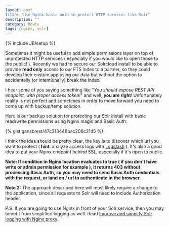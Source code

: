 ```yaml
---
layout: post
title: "Use Nginx basic auth to protect HTTP services like Solr"
description: ""
category: howto
tags: [nginx, solr]
---
```

{% include JB/setup %}

Sometimes it might be useful to add simple permissions layer on top of unprotected HTTP services ( especially if you would like to open those to the public! ). Recently we had to secure our Solrcloud install to be able to provide **read only** access to our FTS index to a partner, so they could develop their custom app using our data but without the option to accidentally (or intentionally) break the index.

I hear some of you saying something like "_You should expose REST API endpoint, with proper access token!_" and well, **you are right**! Unfortunately reality is not perfect and sometimes in order to move forward you need to come up with backup/temp solution.

Here is our backup solution for protecting our Solr install with basic read/write permissions using Nginx magic and Basic Auth:

{% gist gansbrest/47c313446bac206c21d5 %}

I think the idea should be pretty clear, the key is to discover which url you want to protect ( **hint**: analyze access logs with [Logstash](http://logstash.net/) ). It's also a good idea to put your Nginx endpoint behind SSL, especially if it's open to public.

**Note: If condition in Nginx location evaluates to true ( if you don't have write or admin permission for example ), it returns 403 without processing Basic Auth, so you may need to send Basic Auth credentials with the request, or land on / url to authenticate in the browser.**

**Note 2:** The approach described here will most likely require a change to the application, since all requests to Solr will need to include Authorization header.

P.S. If you are going to use Nginx in front of your Solr service, then you may benefit from simplified logging as well. Read [Improve and simplify Solr logging with Nginx proxy](/infrastructure/2014/06/23/nginx-as-solr-proxy-logging/).
